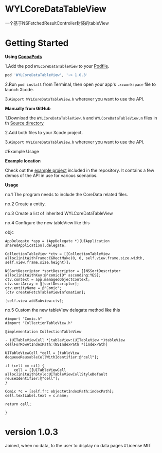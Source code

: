 # WYLCoreDataTableView
一个基于NSFetchedResultController封装的tableView
# Getting Started
**Using [CocoaPods](http://cocoapods.org)**
 
 1.Add the pod `WYLCoreDataTableView` to your [Podfile](http://guides.cocoapods.org/using/the-podfile.html).
```ruby
pod 'WYLCoreDataTableView', '~> 1.0.3'
```

 2.Run `pod install` from Terminal, then open your app's `.xcworkspace` file to launch Xcode.
 
 3.`#import WYLCoreDataTableView.h` wherever you want to use the API.
 
 **Manually from GitHub**

1.Download the `WYLCoreDataTableView.h` and `WYLCoreDataTableView.m` files in th [Source directory](https://github.com/wangyanlong/WYLCoreDataTableView/tree/master/WYLCoreDataTableView)

2.Add both files to your Xcode project.

3.`#import WYLCoreDataTableView.h` wherever you want to use the API.

#Example Usage

**Example location**

Check out the [example project](https://github.com/wangyanlong/WYLCoreDataTableView/tree/master/WYLCoreDataTableViewDemo) included in the repository. It contains a few demos of the API in use for various scenarios. 

**Usage**

no.1 The program needs to include the CoreData related files. 

no.2 Create a entity. 

no.3 Create a list of inherited WYLCoreDataTableView

no.4 Configure the new tableView like this

objc 

	AppDelegate *app = (AppDelegate *)[UIApplication sharedApplication].delegate;
    
    CollectionTableView *ctv = [[CollectionTableView alloc]initWithFrame:CGRectMake(0, 0, self.view.frame.size.width, self.view.frame.size.height)];
    
    NSSortDescriptor *sortDescriptor = [[NSSortDescriptor alloc]initWithKey:@"comicID" ascending:YES];
    ctv.context = app.managedObjectContext;
    ctv.sortArray = @[sortDescriptor];
    ctv.entityName = @"Comic";
    [ctv createFetchTableViewInfomation];
    
    [self.view addSubview:ctv];

no.5 Custom the new tableView delegate method like this
	
	#import "Comic.h"
	#import "CollectionTableView.h"

	@implementation CollectionTableView

	- (UITableViewCell *)tableView:(UITableView *)tableView cellForRowAtIndexPath:(NSIndexPath *)indexPath{
    
    UITableViewCell *cell = [tableView dequeueReusableCellWithIdentifier:@"cell"];
    
    if (cell == nil) {
        cell = [[UITableViewCell alloc]initWithStyle:UITableViewCellStyleDefault reuseIdentifier:@"cell"];
    }
    
    Comic *c = [self.frc objectAtIndexPath:indexPath];
    cell.textLabel.text = c.name;
    
    return cell;
    
	}

# version 1.0.3
Joined, when no data, to the user to display no data pages
#License
MIT